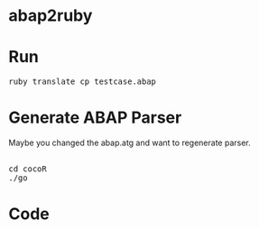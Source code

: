 # abap2ruby


Run
===
<pre>
ruby translate cp_testcase.abap
</pre>

Generate ABAP Parser
===
Maybe you changed the abap.atg and want to regenerate parser.

<pre> 
cd cocoR
./go
</pre>

Code
===







